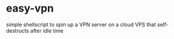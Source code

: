 # easy-vpn
simple shellscript to spin up a VPN server on a cloud VPS that self-destructs after idle time
